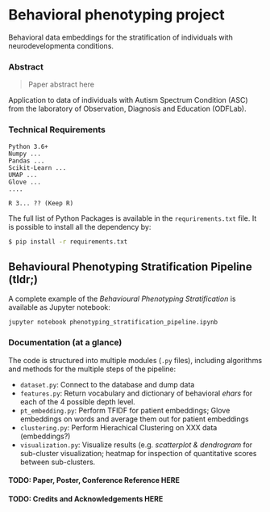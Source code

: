 # Behavioral phenotyping project

Behavioral data embeddings for the stratification of individuals
with neurodevelopmenta conditions.

### Abstract

> Paper abstract here 

Application to data of individuals with Autism Spectrum Condition (ASC)
from the laboratory of Observation, Diagnosis and Education (ODFLab).

### Technical Requirements

```
Python 3.6+
Numpy ...
Pandas ...
Scikit-Learn ...
UMAP ...
Glove ...
....

R 3... ?? (Keep R)
```

The full list of Python Packages is available in the `requrirements.txt` file. It is possible
to install all the dependency by:

```bash
$ pip install -r requirements.txt 
```

## Behavioural Phenotyping Stratification Pipeline (tldr;)

A complete example of the _Behavioural Phenotyping Stratification_ is available 
as Jupyter notebook:

```
jupyter notebook phenotyping_stratification_pipeline.ipynb
```

### Documentation (at a glance)

The code is structured into multiple modules (`.py` files), including algorithms and methods 
for the multiple steps of the pipeline:

* `dataset.py`: Connect to the database and dump data
* `features.py`: Return vocabulary and dictionary of behavioral *ehars* for each of the 4 possible depth level.
* `pt_embedding.py`: Perform TFIDF for patient embeddings; Glove embeddings on words and average them out for patient embeddings
* `clustering.py`: Perform Hierachical Clustering on XXX data (embeddings?)
* `visualization.py`: Visualize results (e.g. _scatterplot & dendrogram_ for sub-cluster visualization; 
heatmap for inspection of quantitative scores between sub-clusters.


#### TODO: Paper, Poster, Conference Reference HERE

#### TODO: Credits and Acknowledgements HERE


